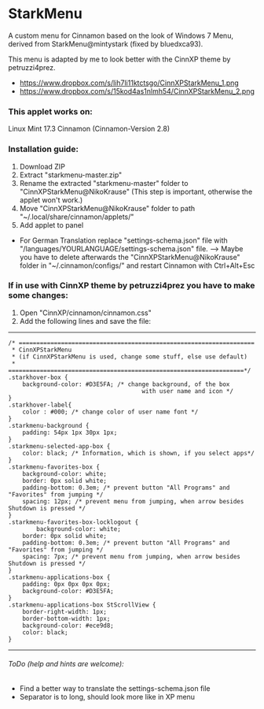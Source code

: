 # StarkMenu
A custom menu for Cinnamon based on the look of Windows 7 Menu, derived from StarkMenu@mintystark (fixed by bluedxca93).

This menu is adapted by me to look better with the CinnXP theme by petruzzi4prez.

* https://www.dropbox.com/s/lih7li11ktctsgo/CinnXPStarkMenu_1.png
* https://www.dropbox.com/s/15kod4as1nlmh54/CinnXPStarkMenu_2.png

### This applet works on:
Linux Mint 17.3 Cinnamon (Cinnamon-Version 2.8)

### Installation guide:
1. Download ZIP
2. Extract "starkmenu-master.zip"
3. Rename the extracted "starkmenu-master" folder to "CinnXPStarkMenu@NikoKrause" 
   (This step is important, otherwise the applet won't work.)
4. Move "CinnXPStarkMenu@NikoKrause" folder to path "~/.local/share/cinnamon/applets/"
5. Add applet to panel

* For German Translation replace "settings-schema.json" file with "/languages/YOURLANGUAGE/settings-schema.json" file. --> Maybe you have to delete afterwards the "CinnXPStarkMenu@NikoKrause" folder in "~/.cinnamon/configs/" and restart Cinnamon with Ctrl+Alt+Esc

### If in use with CinnXP theme by petruzzi4prez you have to make some changes:
1. Open "CinnXP/cinnamon/cinnamon.css"
2. Add the following lines and save the file:

-------------------------------------------------------------------------------------------------
```
/* ===================================================================
 * CinnXPStarkMenu 
 * (if CinnXPStarkMenu is used, change some stuff, else use default)
 * ===================================================================*/
.starkhover-box {
	background-color: #D3E5FA; /* change background, of the box
                                      with user name and icon */
}
.starkhover-label{
	color : #000; /* change color of user name font */
}
.starkmenu-background {
	padding: 54px 1px 30px 1px;
}
.starkmenu-selected-app-box {
    color: black; /* Information, which is shown, if you select apps*/
}
.starkmenu-favorites-box {  
	background-color: white;
    border: 0px solid white;
    padding-bottom: 0.3em; /* prevent button "All Programs" and "Favorites" from jumping */
    spacing: 12px; /* prevent menu from jumping, when arrow besides Shutdown is pressed */
}
.starkmenu-favorites-box-locklogout {  
        background-color: white;
    border: 0px solid white;
    padding-bottom: 0.3em; /* prevent button "All Programs" and "Favorites" from jumping */
    spacing: 7px; /* prevent menu from jumping, when arrow besides Shutdown is pressed */
}
.starkmenu-applications-box {
    padding: 0px 0px 0px 0px;
    background-color: #D3E5FA;
}
.starkmenu-applications-box StScrollView {
    border-right-width: 1px;
    border-bottom-width: 1px;
    background-color: #ece9d8;
    color: black;
}
```
-------------------------------------------------------------------------------------------------

###### ToDo (help and hints are welcome):
* Find a better way to translate the settings-schema.json file
* Separator is to long, should look more like in XP menu
